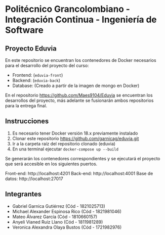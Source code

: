 # Politécnico Grancolombiano - Integración Continua - Ingeniería de Software

## Proyecto Eduvia

En este repositorio se encuentran los contenedores de Docker necesarios para el desarrollo del proyecto del curso:

- Frontend: (`eduvia-front`)
- Backend: (`eduvia-back`)
- Database: (Creado a partir de la imagen de mongo en Docker)

En el repositorio https://github.com/Maes9104/Eduvia se encuentran los desarrollos del proyecto, más adelante se fusionarán ambos repositorios para la entrega final.

## Instrucciones

1. Es necesario tener Docker versión 18.x previamente instalado
2. Clonar este repositorio https://github.com/garnicag/eduvia.git
3. Ir a la carpeta raíz del repositorio clonado (eduvia)
4. En una terminal ejecutar `docker-compose up --build`

Se generarán los contenedores correspondientes y se ejecutará el proyecto que será accesible en los siguientes puertos.

Front-end: http://localhost:4201
Back-end: http://localhost:4001
Base de datos: http://localhost:27017

## Integrantes

- Gabriel Garnica Gutiérrez (Cód - 1821025713)
- Michael Alexander Espinosa Rico (Cód - 1821981046)
- Mateo Álvarez García (Cód - 1810660157)
- Anyeli Vianed Ruiz Llano (Cód - 1811981289)
- Veronica Alexandra Olaya Bustos (Cód - 1721982976)